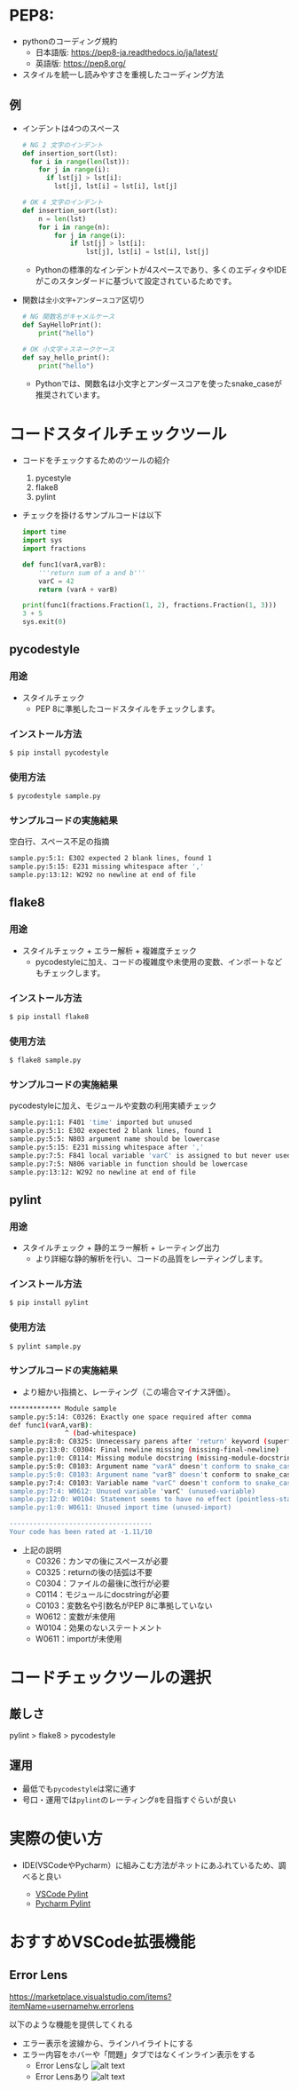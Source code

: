 # PEP8:
- pythonのコーディング規約
    - 日本語版: https://pep8-ja.readthedocs.io/ja/latest/
    - 英語版: https://pep8.org/
- スタイルを統一し読みやすさを重視したコーディング方法

## 例
- インデントは4つのスペース
    ```python
    # NG 2 文字のインデント
    def insertion_sort(lst):
      for i in range(len(lst)):
        for j in range(i):
          if lst[j] > lst[i]:
            lst[j], lst[i] = lst[i], lst[j]
    ```
    ```python
    # OK 4 文字のインデント
    def insertion_sort(lst):
        n = len(lst)
        for i in range(n):
            for j in range(i):
                if lst[j] > lst[i]:
                    lst[j], lst[i] = lst[i], lst[j]
    ```
    - Pythonの標準的なインデントが4スペースであり、多くのエディタやIDEがこのスタンダードに基づいて設定されているためです。


- 関数は`全小文字+アンダースコア`区切り
    ```python
    # NG 関数名がキャメルケース
    def SayHelloPrint():
        print("hello")
    ```
    ```python
    # OK 小文字＋スネークケース
    def say_hello_print():
        print("hello")
    ```
    - Pythonでは、関数名は小文字とアンダースコアを使ったsnake_caseが推奨されています。

# コードスタイルチェックツール

- コードをチェックするためのツールの紹介
    1. pycestyle
    2. flake8
    3. pylint

- チェックを掛けるサンプルコードは以下
    ```python
    import time
    import sys
    import fractions

    def func1(varA,varB):
        '''return sum of a and b'''
        varC = 42
        return (varA + varB)

    print(func1(fractions.Fraction(1, 2), fractions.Fraction(1, 3)))
    3 + 5
    sys.exit(0)
    ```

## pycodestyle
### 用途
- スタイルチェック
    - PEP 8に準拠したコードスタイルをチェックします。

### インストール方法
```sh
$ pip install pycodestyle
```

### 使用方法
```sh
$ pycodestyle sample.py
```

### サンプルコードの実施結果
空白行、スペース不足の指摘
```sh
sample.py:5:1: E302 expected 2 blank lines, found 1
sample.py:5:15: E231 missing whitespace after ','
sample.py:13:12: W292 no newline at end of file
```


## flake8
### 用途
- スタイルチェック + エラー解析 + 複雑度チェック
    - pycodestyleに加え、コードの複雑度や未使用の変数、インポートなどもチェックします。

### インストール方法
```sh
$ pip install flake8
```

### 使用方法
```sh
$ flake8 sample.py
```

### サンプルコードの実施結果
pycodestyleに加え、モジュールや変数の利用実績チェック
```sh
sample.py:1:1: F401 'time' imported but unused
sample.py:5:1: E302 expected 2 blank lines, found 1
sample.py:5:5: N803 argument name should be lowercase
sample.py:5:15: E231 missing whitespace after ','
sample.py:7:5: F841 local variable 'varC' is assigned to but never used
sample.py:7:5: N806 variable in function should be lowercase
sample.py:13:12: W292 no newline at end of file
```


## pylint
### 用途
- スタイルチェック + 静的エラー解析 + レーティング出力
    - より詳細な静的解析を行い、コードの品質をレーティングします。

### インストール方法
```sh
$ pip install pylint
```

### 使用方法
```sh
$ pylint sample.py
```

### サンプルコードの実施結果
- より細かい指摘と、レーティング（この場合マイナス評価）。

```sh
************* Module sample
sample.py:5:14: C0326: Exactly one space required after comma
def func1(varA,varB):
              ^ (bad-whitespace)
sample.py:8:0: C0325: Unnecessary parens after 'return' keyword (superfluous-parens)
sample.py:13:0: C0304: Final newline missing (missing-final-newline)
sample.py:1:0: C0114: Missing module docstring (missing-module-docstring)
sample.py:5:0: C0103: Argument name "varA" doesn't conform to snake_case naming style (invalid-name)
sample.py:5:0: C0103: Argument name "varB" doesn't conform to snake_case naming style (invalid-name)
sample.py:7:4: C0103: Variable name "varC" doesn't conform to snake_case naming style (invalid-name)
sample.py:7:4: W0612: Unused variable 'varC' (unused-variable)
sample.py:12:0: W0104: Statement seems to have no effect (pointless-statement)
sample.py:1:0: W0611: Unused import time (unused-import)

------------------------------------
Your code has been rated at -1.11/10
```
- 上記の説明
    - C0326：カンマの後にスペースが必要
    - C0325：returnの後の括弧は不要
    - C0304：ファイルの最後に改行が必要
    - C0114：モジュールにdocstringが必要
    - C0103：変数名や引数名がPEP 8に準拠していない
    - W0612：変数が未使用
    - W0104：効果のないステートメント
    - W0611：importが未使用



# コードチェックツールの選択
## 厳しさ     

pylint > flake8 > pycodestyle

## 運用
- 最低でも`pycodestyle`は常に通す
- 号口・運用では`pylint`のレーティング`8`を目指すぐらいが良い


# 実際の使い方
- IDE(VSCodeやPycharm）に組みこむ方法がネットにあふれているため、調べると良い

    - [VSCode Pylint](https://www.google.com/search?q=VSCode+pylint&rlz=1C1QABZ_jaJP898JP898&oq=VSCode+pylint&aqs=chrome.0.69i59j0l5j69i61l2.2669j0j7&sourceid=chrome&ie=UTF-8)    
    - [Pycharm Pylint](https://www.google.com/search?q=pycharm+pylint&rlz=1C1QABZ_jaJP898JP898&oq=Pycharm+pylint&aqs=chrome.0.69i59j0l5j69i60l2.5678j0j7&sourceid=chrome&ie=UTF-8)

# おすすめVSCode拡張機能

## Error Lens
https://marketplace.visualstudio.com/items?itemName=usernamehw.errorlens

以下のような機能を提供してくれる
- エラー表示を波線から、ラインハイライトにする
- エラー内容をホバーや「問題」タブではなくインライン表示をする
    - Error Lensなし
    ![alt text](image/01.コードスタイルチェック/image.png)
    - Error Lensあり
    ![alt text](image/01.コードスタイルチェック/image-1.png)
